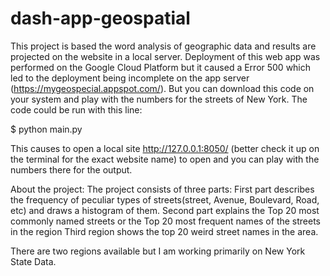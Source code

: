# dash-app-geospatial
This project is based the word analysis of geographic data and results are projected on the website in a local server. Deployment of this web app was performed on the Google Cloud Platform but it caused a Error 500 which led to the deployment being incomplete on the app server (https://mygeospecial.appspot.com/). But you can download this code on your system and play with the numbers for the streets of New York. The code could be run with this line:

$ python main.py

This causes to open a local site http://127.0.0.1:8050/ (better check it up on the terminal for the exact website name) to open and you can play with the numbers there for the output.

About the project: The project consists of three parts:
First part describes the frequency of peculiar types of streets(street, Avenue, Boulevard, Road, etc) and draws a histogram of them.
Second part explains the Top 20 most commonly named streets or the Top 20 most frequent names of the streets in the region
Third region shows the top 20 weird street names in the area.

There are two regions available but I am working primarily on New York State Data.
